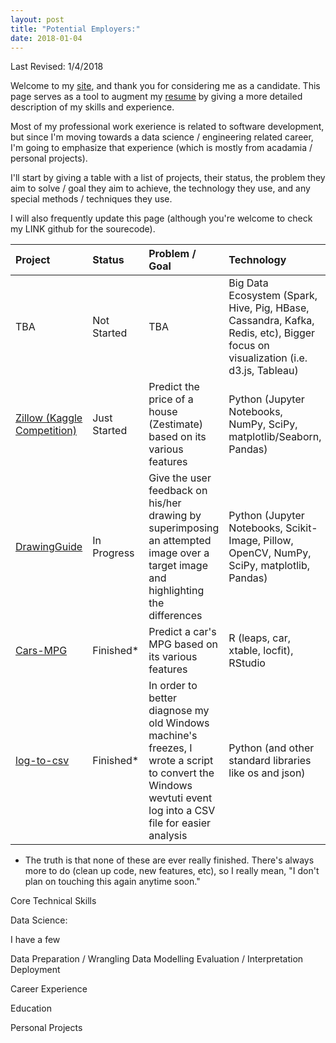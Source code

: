 ```yaml
---
layout: post
title: "Potential Employers:"
date: 2018-01-04
---
```

Last Revised: 1/4/2018

Welcome to my <a target="_blank" href="http://lelon.io/">site</a>, and thank you for considering me as a candidate. This page serves as a tool to augment my <a target="_blank" href="https://github.com/joshualmitchell/joshualmitchell.github.io/blob/master/resume/resume.pdf">resume</a> by giving a more detailed description of my skills and experience.

Most of my professional work exerience is related to software development, but since I'm moving towards a data science / engineering related career, I'm going to emphasize that experience (which is mostly from acadamia / personal projects).

I'll start by giving a table with a list of projects, their status, the problem they aim to solve / goal they aim to achieve, the technology they use, and any special methods / techniques they use.

I will also frequently update this page (although you're welcome to check my LINK github for the sourecode).

| Project | Status | Problem / Goal | Technology | Methods |
|:-------------|:-----------------|:----------------------|:--------------------|:-------------------|
| TBA | Not Started | TBA | Big Data Ecosystem (Spark, Hive, Pig, HBase, Cassandra, Kafka, Redis, etc), Bigger focus on visualization (i.e. d3.js, Tableau) | TBA |
| [Zillow (Kaggle Competition)](https://github.com/joshualmitchell/Zillow) | Just Started | Predict the price of a house (Zestimate) based on its various features | Python (Jupyter Notebooks, NumPy, SciPy, matplotlib/Seaborn, Pandas) | Linear Regression, Decision Trees |
| [DrawingGuide](https://github.com/joshualmitchell/DrawingGuide) | In Progress | Give the user feedback on his/her drawing by superimposing an attempted image over a target image and highlighting the differences | Python (Jupyter Notebooks, Scikit-Image, Pillow, OpenCV, NumPy, SciPy, matplotlib, Pandas) | Gradient Descent |
| [Cars-MPG](https://github.com/joshualmitchell/joshualmitchell.github.io/tree/master/MATH5345/proj) | Finished* | Predict a car's MPG based on its various features | R (leaps, car, xtable, locfit), RStudio | Linear Regression |
| [log-to-csv](https://github.com/joshualmitchell/log_to_csv )| Finished* | In order to better diagnose my old Windows machine's freezes, I wrote a script to convert the Windows wevtuti event log into a CSV file for easier analysis | Python (and other standard libraries like os and json) | Various parsing and cleaning of text |

* The truth is that none of these are ever really finished. There's always more to do (clean up code, new features, etc), so I really mean, "I don't plan on touching this again anytime soon."


Core Technical Skills

Data Science:

I have a few

Data Preparation / Wrangling 
Data Modelling
Evaluation / Interpretation
Deployment

Career Experience

Education

Personal Projects